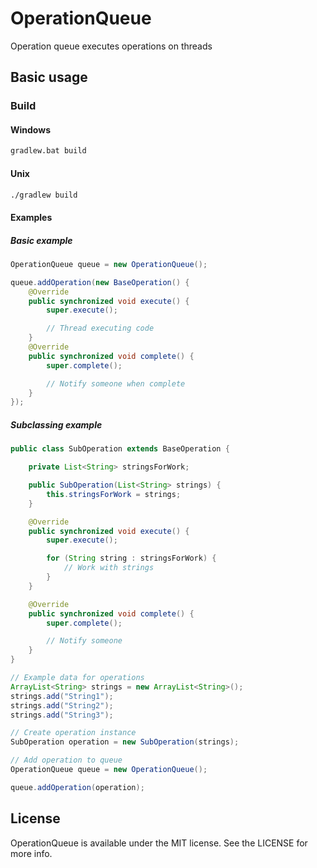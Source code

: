 OperationQueue
==============

Operation queue executes operations on threads

## Basic usage

### Build

#### Windows
```cmd
gradlew.bat build
```

#### Unix
```bash
./gradlew build
```

#### Examples

##### Basic example
```java
OperationQueue queue = new OperationQueue();

queue.addOperation(new BaseOperation() {
	@Override
	public synchronized void execute() {
		super.execute();

		// Thread executing code
	}
	@Override
	public synchronized void complete() {
		super.complete();

		// Notify someone when complete
	}
});
```

##### Subclassing example
```java
public class SubOperation extends BaseOperation {

	private List<String> stringsForWork;

	public SubOperation(List<String> strings) {
		this.stringsForWork = strings;
	}

	@Override
	public synchronized void execute() {
		super.execute();

		for (String string : stringsForWork) {
			// Work with strings
		}
	}

	@Override
	public synchronized void complete() {
		super.complete();

		// Notify someone
	}
}

// Example data for operations
ArrayList<String> strings = new ArrayList<String>();
strings.add("String1");
strings.add("String2");
strings.add("String3");

// Create operation instance
SubOperation operation = new SubOperation(strings);

// Add operation to queue
OperationQueue queue = new OperationQueue();

queue.addOperation(operation);
```

## License

OperationQueue is available under the MIT license. See the LICENSE for more info.
